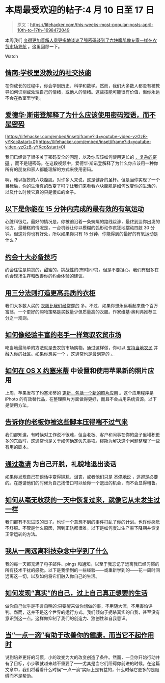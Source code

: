 # 本周最受欢迎的帖子:4 月 10 日至 17 日

> 原文：<https://lifehacker.com/this-weeks-most-popular-posts-april-10th-to-17th-1698472049>

本周我们 [变得更加善解人意](https://lifehacker.com/emotional-intelligence-the-social-skills-you-werent-ta-1697704987)[更多地谈论了强密码](http://lifehacker.com/edward-snowden-explains-why-you-should-use-passphrases-1696958545)[谈到了六块腹肌](http://vitals.lifehacker.com/how-getting-a-six-pack-changes-your-life-and-how-it-do-1696896251)[像专家一样在农贸市场导航](http://skillet.lifehacker.com/what-i-learned-from-years-of-shopping-at-farmers-marke-1696890959) 。这里回顾一下。

Watch

## [情商:学校里没教过的社交技能](http://lifehacker.com/emotional-intelligence-the-social-skills-you-werent-ta-1697704987)

在你成长的过程中，你会学到历史、科学和数学。然而，我们大多数人都没有被教导如何识别或处理自己的情绪，或他人的情绪。这些技能可能很有价值，但你永远不会在教室里学到。

## [爱德华·斯诺登解释了为什么应该使用密码短语，而不是密码](http://lifehacker.com/edward-snowden-explains-why-you-should-use-passphrases-1696958545)

 [https://lifehacker.com/embed/inset/iframe?id=youtube-video-yzGzB-yYKcc&start=0](https://lifehacker.com/embed/inset/iframe?id=youtube-video-yzGzB-yYKcc&start=0) 

我们已经谈了很多关于密码安全的问题，以及你应该如何使用更长的 [、复杂的密码](http://lifehacker.com/using-common-phrases-makes-your-passphrase-password-use-5893510) ，而不是短密码。在这段视频中，爱德华·斯诺登解释了为什么你应该用一种你所有的朋友和家人都能理解的方式来使用密码。

啊，难以捉摸的六块腹肌。对许多人来说，这是健身的圣杯。但是当你实现了一个目标后，你的生活真的改变了吗？让我们来看看六块腹肌是如何改变你的生活的，以及什么时候它真的只是傻瓜的金子。

## [以下是你能在 15 分钟内完成的最有效的有氧运动](http://vitals.lifehacker.com/heres-the-most-effective-cardio-workout-you-can-do-in-1-1697917072)

心脏科很烂。最好的情况是，你被迫沿着一条蜿蜒的路线跋涉，最终到达你出发的地方。最糟糕的情况是，一台机器让你以模糊的弧形动作疯狂地摆动四肢 30 分钟。但这对你也有好处，所以如果你只有 15 分钟，你能得到的最好的有氧运动是什么？

## [约会十大必备技巧](http://lifehacker.com/top-10-essential-tips-for-dating-1696547423)

约会往往是尴尬的，甜蜜的，挑战性的(有时同时)。但是不要担心，我们有很多在约会现场生存和改善你的约会体验的建议。

## [用三分法则打造更高品质的衣柜](http://lifehacker.com/build-a-higher-quality-wardrobe-with-the-one-third-rule-1697999751)

我们大多数人买的 [衣服比我们经常穿的](https://lifehacker.com/how-to-stop-buying-clothes-you-never-wear-1566730349) 多。不过，如果你想永远看起来像个百万富翁，一个更好的购物策略是买数量少但质量高的衣服。作家维基·奥利弗推荐三分之一规则。

## [如何像经验丰富的老手一样驾驭农贸市场](http://skillet.lifehacker.com/what-i-learned-from-years-of-shopping-at-farmers-marke-1696890959)

吃当地最简单的方法就是去农贸市场购物。通过这样做，你可以 [支持当地农民](http://lifehacker.com/why-eating-seasonally-and-locally-is-better-for-you-an-1563025065) 并融入你的社区。如果你想买一个 ，这通常也是最划算的 [。](http://lifehacker.com/hit-up-farmers-markets-when-cooking-for-one-5402989)

## [如何在 OS X 约塞米蒂](http://lifehacker.com/how-to-set-up-and-use-apples-new-photos-app-in-os-x-yos-1697595730) 中设置和使用苹果新的照片应用

上周，苹果发布了约塞米蒂的 [更新，包括一个新的照片应用](http://lifehacker.com/os-x-10-10-3-arrives-with-new-photos-app-1696493039) 。这个应用程序是 iPhoto 的有效替代品，在整理照片方面做得更好，而且不会占用系统资源。以下是使用方法。

## [告诉你的老板你被这些脚本压得喘不过气来](http://lifehacker.com/tell-your-boss-youre-overwhelmed-with-work-with-these-s-1697752580)

我们都知道，有时候对工作说不很难，但当老板、客户和同事在你的盘子里堆积更多的东西时，这通常也是关于如何确定优先事项。缪斯为解决这个问题整理了一些有用的脚本。

## [通过邀请](http://lifehacker.com/back-out-of-conversations-politely-by-excusing-yourself-1697110126) 为自己开脱，礼貌地退出谈话

如果你发现自己在谈话中变得尴尬、沮丧，或者他们只是 [不停地说](http://lifehacker.com/how-to-deal-with-someone-who-constantly-rambles-1677630626) ，逃避是必要的。在邀请他们的时候为自己找借口可以给你一个退出的机会，而不会显得粗鲁。

## [如何从毫无收获的一天中恢复过来，就像它从未发生过一样](http://lifehacker.com/how-to-recover-from-an-unproductive-day-like-it-never-h-1698124672)

我们都有不思进取的日子。也许一个意想不到的事件打乱了你的计划。也许你感觉不舒服。不管是什么原因，回到正轨都很难。以下是如何度过生产率下降期并恢复正常运转的方法。

## [我从一周远离科技杂念中学到了什么](http://lifehacker.com/what-i-learned-from-a-week-away-from-tech-distractions-1697454052)

我的每一天都充满了电子邮件、pings 和通知。以至于我忘记了远离我已经习惯的所有技术干扰的感觉。以下是我学到的一些经验——或重新学到的——花一周时间远离这一切，以及如何将它们融入你自己的生活。

## [如何发现“真实”的自己，过上自己真正想要的生活](http://lifehacker.com/how-to-discover-your-authentic-self-and-live-the-life-1698115144)

做你自己似乎是不言自明的:只要醒来做你想做的事，不用随大流，不用害怕评判。然而，这并不是这个世界的运行方式。我们倾向于扼杀真实的自我，甚至没有意识到这一点。这样做抑制了我们的创造力、独创性和自我意识。

## [当“一点一滴”有助于改善你的健康，而当它不起作用时](http://lifehacker.com/when-every-little-bit-helps-improve-your-health-and-1697858546)

说到培养更好的习惯，小的改变为大的改变创造了条件。然而，一旦你开始行动并有了目标，小步骤就越来越不重要了——尤其是当它们阻碍你前进的时候。在这篇文章中，我们将看看什么时候“一点一滴”实际上是有益的，什么时候它更多的是阻碍而不是帮助。